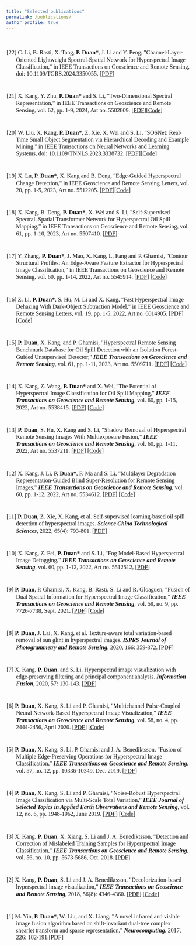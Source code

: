 ```yaml
---
title: "Selected publications"
permalink: /publications/
author_profile: true
---
```

<style>
.page__content p {
    margin: 0 0 0em;
}
p{
    /*margin: 0;*/
    /*padding: -30;*/
    /*line-height: 15px;*/
}
/* a{
	color:#7c1313;
} */
p.big {
  line-height: 1.2;
}
ul{
    /*margin: 0;*/
    /*padding: -30;*/
    line-height: 15px;
    margin-block-start: 0em;
    margin-block-end: 0em;
}
ul li, ol li {
    margin-bottom: 0.em;
}
h1, h2, h3, h4, h5, h6 {
	padding-bottom: 0.2em;
	margin: 1em 0 0.5em;
	border-bottom: 2px solid #f2f3f3;
}
br {
    line-height: 10px;
 }
</style>

<br>

<font face = "Times New Roman" size="3"> 
<ul>

<br>
<p class="big" style="text-indent: -1.6rem;margin-left: 0rem;">
<span> [22] C. Li, B. Rasti, X. Tang, <b>P. Duan*</b>, J. Li and Y. Peng, "Channel-Layer-Oriented Lightweight Spectral-Spatial Network for Hyperspectral Image Classification," in IEEE Transactions on Geoscience and Remote Sensing, doi: 10.1109/TGRS.2024.3350055. [<a href="https://ieeexplore.ieee.org/abstract/document/10381732" target="_blank">PDF</a>]
</span>
</p>

<br>
<p class="big" style="text-indent: -1.6rem;margin-left: 0rem;">
<span> [21] X. Kang, Y. Zhu, <b>P. Duan*</b> and S. Li, "Two-Dimensional Spectral Representation," in IEEE Transactions on Geoscience and Remote Sensing, vol. 62, pp. 1-9, 2024, Art no. 5502809. [<a href="https://ieeexplore.ieee.org/abstract/document/10363213" target="_blank">PDF</a>][<a href="https://github.com/zhuyongxiang1/two-dimensional-spectral-representation" target="_blank">Code</a>]
</span>
</p>

<br>
<p class="big" style="text-indent: -1.6rem;margin-left: 0rem;">
<span> [20] W. Liu, X. Kang, <b>P. Duan*</b>, Z. Xie, X. Wei and S. Li, "SOSNet: Real-Time Small Object Segmentation via Hierarchical Decoding and Example Mining," in IEEE Transactions on Neural Networks and Learning Systems, doi: 10.1109/TNNLS.2023.3338732. [<a href="https://ieeexplore.ieee.org/document/10359121" target="_blank">PDF</a>][<a href="https://github.com/StuLiu/SOSNet" target="_blank">Code</a>]
</span>
</p>

<br>
<p class="big" style="text-indent: -1.6rem;margin-left: 0rem;">
<span> [19] X. Lu, <b>P. Duan*</b>, X. Kang and B. Deng, "Edge-Guided Hyperspectral Change Detection," in IEEE Geoscience and Remote Sensing Letters, vol. 20, pp. 1-5, 2023, Art no. 5512205. [<a href="https://ieeexplore.ieee.org/document/10316367" target="_blank">PDF</a>][<a href="https://github.com/lucious2012/EGHCD" target="_blank">Code</a>]
</span>
</p>

<br>
<p class="big" style="text-indent: -1.6rem;margin-left: 0rem;">
<span> [18] X. Kang, B. Deng, <b>P. Duan*</b>, X. Wei and S. Li, "Self-Supervised Spectral–Spatial Transformer Network for Hyperspectral Oil Spill Mapping," in IEEE Transactions on Geoscience and Remote Sensing, vol. 61, pp. 1-10, 2023, Art no. 5507410. [<a href="https://ieeexplore.ieee.org/document/10078874" target="_blank">PDF</a>]
</span>
</p>

<br>
<p class="big" style="text-indent: -1.6rem;margin-left: 0rem;">
<span> [17] Y. Zhang, <b>P. Duan*</b>, J. Mao, X. Kang, L. Fang and P. Ghamisi, "Contour Structural Profiles: An Edge-Aware Feature Extractor for Hyperspectral Image Classification," in IEEE Transactions on Geoscience and Remote Sensing, vol. 60, pp. 1-14, 2022, Art no. 5545914. [<a href="https://ieeexplore.ieee.org/document/9984678" target="_blank">PDF</a>] [<a href="https://github.com/zhangying1214/MSSP" target="_blank">Code</a>]
</span>
</p>

<br>
<p class="big" style="text-indent: -1.6rem;margin-left: 0rem;">
<span> [16] Z. Li, <b>P. Duan*</b>, S. Hu, M. Li and X. Kang, "Fast Hyperspectral Image Dehazing With Dark-Object Subtraction Model," in IEEE Geoscience and Remote Sensing Letters, vol. 19, pp. 1-5, 2022, Art no. 6014905. [<a href="https://ieeexplore.ieee.org/document/9931669" target="_blank">PDF</a>] [<a href="https://github.com/PuhongDuan/Hyperspectral-Dehazing" target="_blank">Code</a>]
</span>
</p>

<br>
<p class="big" style="text-indent: -1.6rem;margin-left: 0rem;">
<span> [15] <b>P. Duan</b>, X. Kang, and P. Ghamisi, "Hyperspectral Remote Sensing Benchmark Database for Oil Spill Detection with an Isolation Forest-Guided Unsupervised Detector," <b><i>IEEE Transactions on Geoscience and Remote Sensing</i></b>, vol. 61, pp. 1-11, 2023, Art no. 5509711. [<a href="https://ieeexplore.ieee.org/document/10106124" target="_blank">PDF</a>] [<a href="https://github.com/PuhongDuan/HOSD" target="_blank">Code</a>]
</span>
</p>
	
<br>
<p class="big" style="text-indent: -1.6rem;margin-left: 0rem;">
<span> [14] X. Kang, Z. Wang, <b>P. Duan*</b> and X. Wei, "The Potential of Hyperspectral Image Classification for Oil Spill Mapping," <b><i>IEEE Transactions on Geoscience and Remote Sensing</i></b>, vol. 60, pp. 1-15, 2022, Art no. 5538415. [<a href="https://ieeexplore.ieee.org/document/9887971" target="_blank">PDF</a>] [<a href="https://github.com/PinkSlime/HSI_oil_spill_mapping" target="_blank">Code</a>]
</span>
</p>

<br>
<p class="big" style="text-indent: -1.6rem;margin-left: 0rem;">
<span> [13] <b>P. Duan</b>, S. Hu, X. Kang and S. Li, "Shadow Removal of Hyperspectral Remote Sensing Images With Multiexposure Fusion," <b><i>IEEE Transactions on Geoscience and Remote Sensing</i></b>, vol. 60, pp. 1-11, 2022, Art no. 5537211. [<a href="https://ieeexplore.ieee.org/document/9874905" target="_blank">PDF</a>] [<a href="https://github.com/PuhongDuan/Shadow-Removal-of-Hyperspectral-Remote-Sensing-Images-With-Multiexposure-Fusion" target="_blank">Code</a>]
</span>
</p>
	
<br>
<p class="big" style="text-indent: -1.6rem;margin-left: 0rem;">
<span> [12] X. Kang, J. Li, <b>P. Duan*</b>, F. Ma and S. Li, "Multilayer Degradation Representation-Guided Blind Super-Resolution for Remote Sensing Images," <b><i>IEEE Transactions on Geoscience and Remote Sensing</i></b>, vol. 60, pp. 1-12, 2022, Art no. 5534612. [<a href="https://ieeexplore.ieee.org/document/9833534" target="_blank">PDF</a>] [<a href="https://github.com/lijierhhh/MDRGBSR" target="_blank">Code</a>]
</span>
</p>

<br>
<p class="big" style="text-indent: -1.6rem;margin-left: 0rem;">
<span> [11] <b>P. Duan</b>, Z. Xie, X. Kang, et al. Self-supervised learning-based oil spill detection of hyperspectral images. <b><i>Science China Technological Sciences</i></b>, 2022, 65(4): 793-801. [<a href="https://link.springer.com/article/10.1007/s11431-021-1989-9" target="_blank">PDF</a>]
</span>
</p>
	
<br>
<p class="big" style="text-indent: -1.6rem;margin-left: 0rem;">
<span> [10] X. Kang, Z. Fei, <b>P. Duan*</b> and S. Li, "Fog Model-Based Hyperspectral Image Defogging," <b><i>IEEE Transactions on Geoscience and Remote Sensing</i></b>, vol. 60, pp. 1-12, 2022, Art no. 5512512, [<a href="https://ieeexplore.ieee.org/document/9511329" target="_blank">PDF</a>]
</span>
</p>

<br>
<p class="big" style="text-indent: -1.6rem;margin-left: 0rem;">
<span> [9] <b>P. Duan</b>, P. Ghamisi, X. Kang, B. Rasti, S. Li and R. Gloaguen, "Fusion of Dual Spatial Information for Hyperspectral Image Classification," <b><i>IEEE Transactions on Geoscience and Remote Sensing</i></b>, vol. 59, no. 9, pp. 7726-7738, Sept. 2021. [<a href="https://ieeexplore.ieee.org/document/9256984" target="_blank">PDF</a>] [<a href="https://github.com/PuhongDuan/Fusion-of-Dual-Spatial-Information-for-Hyperspectral-Image-Classification" target="_blank">Code</a>]
</span>
</p>

<br>
<p class="big" style="text-indent: -1.6rem;margin-left: 0rem;">
<span> [8] <b>P. Duan</b>, J. Lai, X. Kang, et al. Texture-aware total variation-based removal of sun glint in hyperspectral images. <b><i>ISPRS Journal of Photogrammetry and Remote Sensing</i></b>, 2020, 166: 359-372. [<a href="https://www.sciencedirect.com/science/article/abs/pii/S0924271620301672" target="_blank">PDF</a>]
</span>
</p>

<br>
<p class="big" style="text-indent: -1.6rem;margin-left: 0rem;">
<span> [7] X. Kang, <b>P. Duan</b>, and S. Li. Hyperspectral image visualization with edge-preserving filtering and principal component analysis. <b><i>Information Fusion</i></b>, 2020, 57: 130-143. [<a href="https://www.sciencedirect.com/science/article/abs/pii/S1566253518303051" target="_blank">PDF</a>]
</span>
</p>

<br>
<p class="big" style="text-indent: -1.6rem;margin-left: 0rem;">
<span> [6] <b>P. Duan</b>, X. Kang, S. Li and P. Ghamisi, "Multichannel Pulse-Coupled Neural Network-Based Hyperspectral Image Visualization," <b><i>IEEE Transactions on Geoscience and Remote Sensing</i></b>, vol. 58, no. 4, pp. 2444-2456, April 2020. [<a href="https://ieeexplore.ieee.org/document/8907846" target="_blank">PDF</a>] [<a href="https://github.com/PuhongDuan/Hyperspectral-image-visualization-based-on-MPCNN" target="_blank">Code</a>]
</span>
</p>

<br>
<p class="big" style="text-indent: -1.6rem;margin-left: 0rem;">
<span> [5] <b>P. Duan</b>, X. Kang, S. Li, P. Ghamisi and J. A. Benediktsson, "Fusion of Multiple Edge-Preserving Operations for Hyperspectral Image Classification," <b><i>IEEE Transactions on Geoscience and Remote Sensing</i></b>, vol. 57, no. 12, pp. 10336-10349, Dec. 2019. [<a href="https://ieeexplore.ieee.org/document/8821552" target="_blank">PDF</a>]
</span>
</p>

<br>
<p class="big" style="text-indent: -1.6rem;margin-left: 0rem;">
<span> [4] <b>P. Duan</b>, X. Kang, S. Li and P. Ghamisi, "Noise-Robust Hyperspectral Image Classification via Multi-Scale Total Variation," <b><i>IEEE Journal of Selected Topics in Applied Earth Observations and Remote Sensing</i></b>, vol. 12, no. 6, pp. 1948-1962, June 2019. [<a href="https://ieeexplore.ieee.org/document/8725896" target="_blank">PDF</a>] [<a href="https://github.com/PuhongDuan/MSTV-Noise-Robust-Hyperspectral-Image-Classification-via-Multi-Scale-Total-Variation" target="_black">Code</a>]
</span>
</p>

<br>
<p class="big" style="text-indent: -1.6rem;margin-left: 0rem;">
<span> [3] X. Kang, <b>P. Duan</b>, X. Xiang, S. Li and J. A. Benediktsson, "Detection and Correction of Mislabeled Training Samples for Hyperspectral Image Classification," <b><i>IEEE Transactions on Geoscience and Remote Sensing</i></b>, vol. 56, no. 10, pp. 5673-5686, Oct. 2018. [<a href="https://ieeexplore.ieee.org/document/8351989" target="_blank">PDF</a>]
</span>
</p>

<br>
<p class="big" style="text-indent: -1.6rem;margin-left: 0rem;">
<span> [2] X. Kang, <b>P. Duan</b>, S. Li and J. A. Benediktsson, "Decolorization-based hyperspectral image visualization," <b><i>IEEE Transactions on Geoscience and Remote Sensing</i></b>, 2018, 56(8): 4346-4360. [<a href="https://ieeexplore.ieee.org/document/8335335/" target="_blank">PDF</a>]  [<a href="https://github.com/PuhongDuan/Hyperspectral-image-visualization" target="_black">Code</a>]
</span>
</p>

<br>
<p class="big" style="text-indent: -1.6rem;margin-left: 0rem;">
<span> [1] M. Yin, <b>P. Duan*</b>, W. Liu, and X. Liang, "A novel infrared and visible image fusion algorithm based on shift-invariant dual-tree complex shearlet transform and sparse representation," <b><i>Neurocomputing</i></b>, 2017, 226: 182-191.[<a href="https://www.sciencedirect.com/science/article/abs/pii/S0925231216314667" target="_blank">PDF</a>]
</span>
</p>

</ul>
</font>
